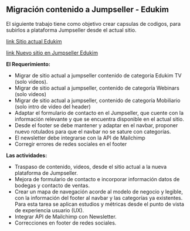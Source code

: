 ## Migración contenido a Jumpseller - Edukim

El siguiente trabajo tiene como objetivo crear capsulas de codigos, para subirlos a plataforma Jumpseller desde el actual sitio.

[link Sitio actual Edukim](https://edukim.cl/)

[link Nuevo sitio en Jumpseller Edukim](https://ofertas.edukim.cl/ )



**El Requerimiento:**

* Migrar de sitio actual a jumpseller contenido de categoria Edukim TV (solo vídeos).
* Migrar de sitio actual a jumpseller, contenido de categoría Webinars (solo videos)
* Migrar de sitio actual a jumpseller, contenido de categoría Mobiliario (solo intro de video
del header)
* Adaptar el formulario de contacto en el Jumpseller, que cuente con la información
relevante y que se encuentra disponible en el actual sitio.
* Desde el footer se debe mantener y adaptar en el navbar, proponer nuevo rotulados
para que el navbar no se sature con categorías.
* El newsletter debe integrarse con la API de Mailchimp
* Corregir errores de redes sociales en el footer



**Las actividades:**

* Traspaso de contenido, videos, desde el sitio actual a la nueva plataforma de Jumpseller.
* Mejora de formulario de contacto e incorporar información datos de bodegas y contacto de ventas.
* Crear un mapa de navegación acorde al modelo de negocio y legible, con la información del footer al navbar y las categorías ya existentes. Para esta tarea se aplican estudios y métricas desde el punto de vista de experiencia usuario (UX).
* Integrar API de Mailchimp con Newsletter.
* Correcciones en footer de redes sociales.



